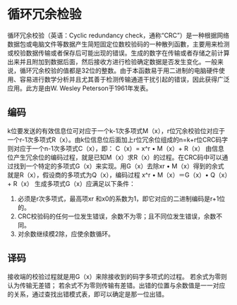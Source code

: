 # 循环冗余检验

循环冗余校验（英语：Cyclic redundancy check，通称“CRC”）是一种根据网络数据包或电脑文件等数据产生简短固定位数校验码的一种散列函數，主要用来检测或校验数据传输或者保存后可能出现的错误。生成的数字在传输或者存储之前计算出来并且附加到数据后面，然后接收方进行检验确定数据是否发生变化。一般来说，循环冗余校验的值都是32位的整数。由于本函数易于用二进制的电脑硬件使用、容易进行数学分析并且尤其善于检测传输通道干扰引起的错误，因此获得广泛应用。此方是由W. Wesley Peterson于1961年发表。

## 编码

k位要发送的有效信息位可对应于一个k-1次多项式M（x），r位冗余校验位对应于一个r-1次多项式R（x）。由k位信息位后面加上r位冗余位组成的n=k+r位CRC码字则对应于一个n-1次多项式C（x），即：
        C（x）= x^r • M（x）+ R（x）
由信息位产生冗余位的编码过程，就是已知M（x）求R（x）的过程。在CRC码中可以通过找到一个特定的多项式G（x）来实现。用G（x）去除xr • M（x）得到的余式就是R（x），假设商的多项式为Q（x），编码过程
	x^r • M（x）＝G（x）• Q（x）+ R（x）
生成多项式G（x）应满足以下条件：
1. 必须是r次多项式，最高项xr 和x0的系数为1，即它对应的二进制编码是r+1位的。
2. CRC校验码的任何一位发生错误，余数不为零；且不同位发生错误，余数不同。
3. 对余数继续模2除，应使余数循环。

## 译码 
接收端的校验过程就是用G（x）来除接收到的码字多项式的过程。
若余式为零则认为传输无差错；
若余式不为零则传输有差错。出错的位置与余数值是一一对应的关系，通过查找出错模式表，即可以确定是那一位出错。